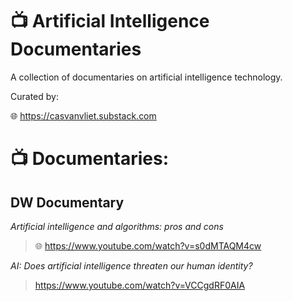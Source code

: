 # 📺 Artificial Intelligence Documentaries
A collection of documentaries on artificial intelligence technology.

Curated by:

🌐 https://casvanvliet.substack.com

# 📺 Documentaries:
## DW Documentary
 
*Artificial intelligence and algorithms: pros and cons*

> 🌐 https://www.youtube.com/watch?v=s0dMTAQM4cw

*AI: Does artificial intelligence threaten our human identity?*

> https://www.youtube.com/watch?v=VCCgdRF0AIA
